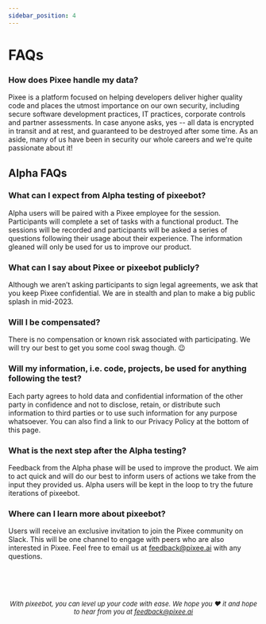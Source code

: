 ```yaml
---
sidebar_position: 4
---
```


# FAQs

### How does Pixee handle my data?
Pixee is a platform focused on helping developers deliver higher quality code and places the utmost importance on our own security, including secure software development practices, IT practices, corporate controls and partner assessments. In case anyone asks, yes -- all data is encrypted in transit and at rest, and guaranteed to be destroyed after some time. As an aside, many of us have been in security our whole careers and we're quite passionate about it!

## Alpha FAQs

### What can I expect from Alpha testing of pixeebot?
Alpha users will be paired with a Pixee employee for the session. Participants will complete a set of tasks with a functional product. The sessions will be recorded and participants will be asked a series of questions following their usage about their experience. The information gleaned will only be used for us to improve our product.

### What can I say about Pixee or pixeebot publicly?
Although we aren’t asking participants to sign legal agreements, we ask that you keep Pixee confidential. We are in stealth and plan to make a big public splash in mid-2023.

### Will I be compensated?
There is no compensation or known risk associated with participating. We will try our best to get you some cool swag though. :wink:

### Will my information, i.e. code, projects, be used for anything following the test?
Each party agrees to hold data and confidential information of the other party in confidence and not to disclose, retain, or distribute such information to third parties or to use such information for any purpose whatsoever. You can also find a link to our Privacy Policy at the bottom of this page.

### What is the next step after the Alpha testing?
Feedback from the Alpha phase will be used to improve the product. We aim to act quick and will do our best to inform users of actions we take from the input they provided us. Alpha users will be kept in the loop to try the future iterations of pixeebot.

### Where can I learn more about pixeebot?
Users will receive an exclusive invitation to join the Pixee community on Slack. This will be one channel to engage with peers who are also interested in Pixee. Feel free to email us at feedback@pixee.ai with any questions.


<br/><br/><br/>

<font size="2">

*<p align="center">With pixeebot, you can level up your code with ease. We hope you :heart: it and hope to hear from you at feedback@pixee.ai</p>*
</font>
